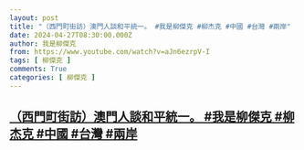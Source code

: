 ```yaml
---
layout: post
title: "（西門町街訪）澳門人談和平統一。 #我是柳傑克 #柳杰克 #中國 #台灣 #兩岸"
date: 2024-04-27T08:30:00.000Z
author: 我是柳傑克
from: https://www.youtube.com/watch?v=aJn6ezrpV-I
tags: [ 柳傑克 ]
comments: True
categories: [ 柳傑克 ]
---
```

<!--1714206600000-->
[（西門町街訪）澳門人談和平統一。 #我是柳傑克 #柳杰克 #中國 #台灣 #兩岸](https://www.youtube.com/watch?v=aJn6ezrpV-I)
------

<div>

</div>

